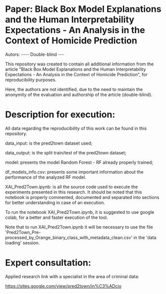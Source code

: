 # Paper: Black Box Model Explanations and the Human Interpretability Expectations -  An Analysis in the Context of Homicide Prediction

Autors: ---- Double-blind ---

This repository was created to contain all additional information from the article "Black Box Model Explanations and the Human Interpretability Expectations - An Analysis in the Context of Homicide Prediction", for reproducibility purposes.

Here, the authors are not identified, due to the need to maintain the anonymity of the evaluation and authorship of the article (double-blind).

# Description for execution:

All data regarding the reproducibility of this work can be found in this repository.

data_input: is the pred2town dataset used;

data_output: is the split train/test of the pred2town dataset;

model: presents the model Random Forest - RF already properly trained;

df_models_info.csv: presents some important information about the performance of the analyzed RF model.

XAI_Pred2Town.ipynb: is all the source code used to execute the experiments presented in this research. It should be noted that this notebook is properly commented, documented and separated into sections for better understanding in case of an execution.

To run the notebook XAI_Pred2Town.ipynb, it is suggested to use google colab, for a better and faster execution of the tool.

Note that to run XAI_Pred2Town.ipynb it will be necessary to use the file 'Pred2Town_Pre-processed_by_Orange_binary_class_with_metadata_clean.csv' in the 'data loading' session.

# Expert consultation:
Applied research link with a specialist in the area of criminal data:

https://sites.google.com/view/pred2town/in%C3%ADcio



